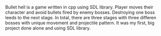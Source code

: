 Bullet hell is a game written in cpp using SDL library. 
Player moves their character and avoid bullets fired by enemy bosses. Destroying one boss leeds to the next stage.
In total, there are three stages with three differen bosses with unique movement and projectile pattern.
It was my first, big project done alone and using SDL library.
